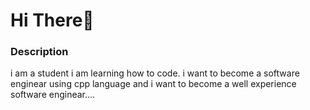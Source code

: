 # Hi There👋
<h3> Description </h3>
  i am a student i am learning how to code. i want to become a software enginear using cpp language and i want to become a well experience software enginear.... 
